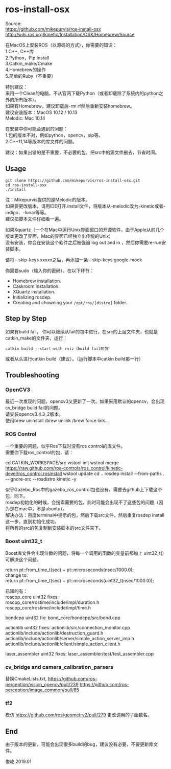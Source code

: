 ros-install-osx   
===============
Source:  
https://github.com/mikepurvis/ros-install-osx  
http://wiki.ros.org/kinetic/Installation/OSX/Homebrew/Source

在MacOS上安装ROS（以源码的方式），你需要的知识：  
1.C++, C++库  
2.Python，Pip Install  
3.Catkin_make/Cmake  
4.Homebrew的操作  
5.简单的Ruby（不重要）  
 
特别建议：  
采用一个Clean的电脑，不从官网下载Python（或者卸载除了系统内的python之外的所有版本）。  
如果有Homebrew，建议卸载后-rm rf然后重新安装homebrew。  
建议安装版本：MacOS 10.12 / 10.13  
Melodic: Mac 10.14  

在安装中你可能会遇到的问题：  
1.包的版本不对，例如python，opencv，sip等。  
2.C++11,14等版本的库文件的问题。  

建议：如果出错的是不重要，不必要的包，把src中的源文件删去，节省时间。

Usage
-----

```shell
git clone https://github.com/mikepurvis/ros-install-osx.git
cd ros-install-osx
./install
```

注：Mikepurvis提供的是Melodic的版本。  
如果要更改版本，请用IDE打开.install文件，将版本从-melodic改为-kinetic或者-indigo、-lunar等等。  
建议把脚本文件仔细看一遍。  

如果Xquartz（一个在Mac中运行Unix界面窗口的开源软件，由于Apple从前几个版本更改了界面，Mac的界面已经独立出传统的Unix）  
没有安装，你会在安装这个软件之后被强迫 log out and in ，然后你需要re-run安装脚本。

请将--skip-keys xxxxx之后，再添加一条--skip-keys google-mock  

你需要sudo（输入你的密码），在以下环节：  

   - Homebrew installation.
   - Caskroom installation.
   - XQuartz installation.
   - Initializing rosdep.
   - Creating and chowning your `/opt/ros/[distro]` folder.


Step by Step
------------

如果有build fail， 你可以继续从fail的包中进行，在src的上层文件夹，也就是catkin_make的文件夹，运行：  

    catkin build --start-with rviz（build fail的包）

或者从头进行catkin build（建议）。（运行脚本中catkin build那一行）  


## Troubleshooting

### OpenCV3

 最近一次发现的问题，opencv3又更新了一次。如果采用默认的opencv，会出现cv_bridge build fail的问题。  
 请安装opencv3.4.3_2版本。  
 使用brew uninstall /brew unlink /brew force link...  

### ROS Control
 一个重要的问题，似乎Ros下载时没有ros control的库文件。  
 需要你下载ros_control的包，请：  

cd CATKIN_WORKSPACE/src
wstool init
wstool merge https://raw.github.com/ros-controls/ros_control/kinetic-devel/ros_control.rosinstall
wstool update
cd ..
rosdep install --from-paths . --ignore-src --rosdistro kinetic -y

似乎Gazebo_Ros中的gazebo_ros_control包也没有，需要去github上下载这个包，同下。  
rosdep初始化的时候，会搜索需要的包，此时可能会出现不了这些包的问题（因为是在mac中，不是ubuntu）。  
解决办法：百度terminal中提示的包，然后下载src文件，然后重复rosdep install这一步，直到初始化成功。  
将所有的src的包复制到安装脚本的src文件夹下。  


### Boost uint32_t
Boost库文件会出现位数的问题，将每一个调用的函数的变量前都加上 uint32_t()可解决这个问题。  

return pt::from_time_t(sec) + pt::microseconds(nsec/1000.0);  
change to:  
return pt::from_time_t(sec) + pt::microseconds(uint32_t(nsec/1000.0));  

已知的有：  
roscpp_core uint32 fixes:  
roscpp_core/rostime/include/impl/duration.h  
roscpp_core/rostime/include/impl/time.h  

bondcpp uint32 fix:
bond_core/bondcpp/src/bond.cpp

actionlib uint32 fixes:
actionlib/src/connection_monitor.cpp
actionlib/include/actionlib/destruction_guard.h
actionlib/include/actionlib/server/simple_action_server_imp.h
actionlib/include/actionlib/client/simple_action_client.h

laser_assembler uint32 fixes:
laser_assembler/test/test_assembler.cpp

### cv_bridge and camera_calibration_parsers

替换CmakeLists.txt,
https://github.com/ros-perception/vision_opencv/pull/239
https://github.com/ros-perception/image_common/pull/85


### tf2

模仿
https://github.com/ros/geometry2/pull/279
更改调用的子函数名。

End
------------
由于版本的更新，可能会出现很多build的bug，建议没有必要，不要更新库文件。

俊屹 2019.01
